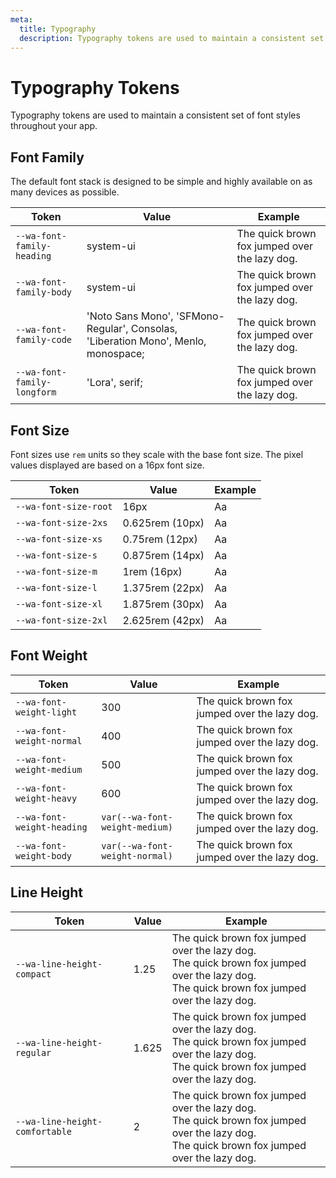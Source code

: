 ```yaml
---
meta:
  title: Typography
  description: Typography tokens are used to maintain a consistent set of font styles throughout your app.
---
```


# Typography Tokens

Typography tokens are used to maintain a consistent set of font styles throughout your app.

## Font Family

The default font stack is designed to be simple and highly available on as many devices as possible.

| Token                       | Value                                                                              | Example                                                                                                        |
| --------------------------- | ---------------------------------------------------------------------------------- | -------------------------------------------------------------------------------------------------------------- |
| `--wa-font-family-heading`  | system-ui                                                                          | <span style="font-family: var(--wa-font-family-heading)">The quick brown fox jumped over the lazy dog.</span>  |
| `--wa-font-family-body`     | system-ui                                                                          | <span style="font-family: var(--wa-font-family-body)">The quick brown fox jumped over the lazy dog.</span>     |
| `--wa-font-family-code`     | 'Noto Sans Mono', 'SFMono-Regular', Consolas, 'Liberation Mono', Menlo, monospace; | <span style="font-family: var(--wa-font-family-code)">The quick brown fox jumped over the lazy dog.</span>     |
| `--wa-font-family-longform` | 'Lora', serif;                                                                     | <span style="font-family: var(--wa-font-family-longform)">The quick brown fox jumped over the lazy dog.</span> |

## Font Size

Font sizes use `rem` units so they scale with the base font size. The pixel values displayed are based on a 16px font size.

| Token                 | Value           | Example                                                     |
| --------------------- | --------------- | ----------------------------------------------------------- |
| `--wa-font-size-root` | 16px            | <span style="font-size: var(--wa-font-size-root)">Aa</span> |
| `--wa-font-size-2xs`  | 0.625rem (10px) | <span style="font-size: var(--wa-font-size-2xs)">Aa</span>  |
| `--wa-font-size-xs`   | 0.75rem (12px)  | <span style="font-size: var(--wa-font-size-xs)">Aa</span>   |
| `--wa-font-size-s`    | 0.875rem (14px) | <span style="font-size: var(--wa-font-size-s)">Aa</span>    |
| `--wa-font-size-m`    | 1rem (16px)     | <span style="font-size: var(--wa-font-size-m)">Aa</span>    |
| `--wa-font-size-l`    | 1.375rem (22px) | <span style="font-size: var(--wa-font-size-l)">Aa</span>    |
| `--wa-font-size-xl`   | 1.875rem (30px) | <span style="font-size: var(--wa-font-size-xl)">Aa</span>   |
| `--wa-font-size-2xl`  | 2.625rem (42px) | <span style="font-size: var(--wa-font-size-2xl)">Aa</span>  |

## Font Weight

| Token                      | Value                          | Example                                                                                                        |
| -------------------------- | ------------------------------ | -------------------------------------------------------------------------------------------------------------- |
| `--wa-font-weight-light`   | 300                            | <span style="font-weight: var(--wa-font-weight-light);">The quick brown fox jumped over the lazy dog.</span>   |
| `--wa-font-weight-normal`  | 400                            | <span style="font-weight: var(--wa-font-weight-normal);">The quick brown fox jumped over the lazy dog.</span>  |
| `--wa-font-weight-medium`  | 500                            | <span style="font-weight: var(--wa-font-weight-medium);">The quick brown fox jumped over the lazy dog.</span>  |
| `--wa-font-weight-heavy`   | 600                            | <span style="font-weight: var(--wa-font-weight-heavy);">The quick brown fox jumped over the lazy dog.</span>   |
| `--wa-font-weight-heading` | `var(--wa-font-weight-medium)` | <span style="font-weight: var(--wa-font-weight-heading);">The quick brown fox jumped over the lazy dog.</span> |
| `--wa-font-weight-body`    | `var(--wa-font-weight-normal)` | <span style="font-weight: var(--wa-font-weight-body);">The quick brown fox jumped over the lazy dog.</span>    |

## Line Height

| Token                          | Value | Example                                                                                                                                                                                                            |
| ------------------------------ | ----- | ------------------------------------------------------------------------------------------------------------------------------------------------------------------------------------------------------------------ |
| `--wa-line-height-compact`     | 1.25  | <div style="line-height: var(--wa-line-height-compact);">The quick brown fox jumped over the lazy dog.<br>The quick brown fox jumped over the lazy dog.<br>The quick brown fox jumped over the lazy dog.</div>     |
| `--wa-line-height-regular`     | 1.625 | <div style="line-height: var(--wa-line-height-regular);">The quick brown fox jumped over the lazy dog.<br>The quick brown fox jumped over the lazy dog.<br>The quick brown fox jumped over the lazy dog.</div>     |
| `--wa-line-height-comfortable` | 2     | <div style="line-height: var(--wa-line-height-comfortable);">The quick brown fox jumped over the lazy dog.<br>The quick brown fox jumped over the lazy dog.<br>The quick brown fox jumped over the lazy dog.</div> |
